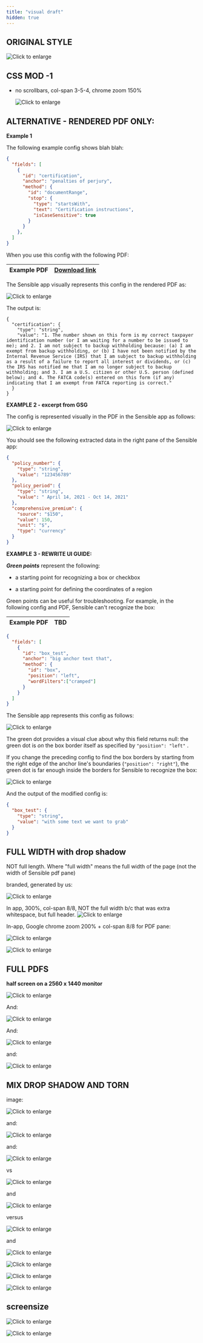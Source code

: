 ```yaml
---
title: "visual draft"
hidden: true
---
```


ORIGINAL STYLE
---


![Click to enlarge](https://raw.githubusercontent.com/sensible-hq/sensible-docs/main/readme-sync/assets/v0/images/final/documentrange_sworn.png)

CSS MOD -1 
----

- no scrollbars, col-span 3-5-4, chrome zoom 150%

  ![Click to enlarge](https://raw.githubusercontent.com/sensible-hq/sensible-docs/main/readme-sync/assets/v0/images/final/style/150.png)

ALTERNATIVE - RENDERED PDF ONLY:
----

**Example 1** 

The following example config shows blah blah:

```json
{
  "fields": [
    {
      "id": "certification",
      "anchor": "penalties of perjury",
      "method": {
        "id": "documentRange",
        "stop": {
          "type": "startsWith",
          "text": "Certification instructions",
          "isCaseSensitive": true
        }
      }
    },
  ]
}
```

When you use this config with the following PDF:

| Example PDF | [Download link](https://raw.githubusercontent.com/sensible-hq/sensible-docs/main/readme-sync/assets/v0/pdfs/TBD.pdf) |
| ------------------- | ------------------------------------------------------------ |
The Sensible app visually represents this config in the rendered PDF as:

![Click to enlarge](https://raw.githubusercontent.com/sensible-hq/sensible-docs/main/readme-sync/assets/v0/images/final/style/pdf_only_1.png)

The output is:

```
{
  "certification": {
    "type": "string",
    "value": "1. The number shown on this form is my correct taxpayer identification number (or I am waiting for a number to be issued to me); and 2. I am not subject to backup withholding because: (a) I am exempt from backup withholding, or (b) I have not been notified by the Internal Revenue Service (IRS) that I am subject to backup withholding as a result of a failure to report all interest or dividends, or (c) the IRS has notified me that I am no longer subject to backup withholding; and 3. I am a U.S. citizen or other U.S. person (defined below); and 4. The FATCA code(s) entered on this form (if any) indicating that I am exempt from FATCA reporting is correct."
  }
}
```



**EXAMPLE 2 - excerpt from GSG**

The config is represented visually in the PDF in the Sensible app as follows:

![Click to enlarge](https://raw.githubusercontent.com/sensible-hq/sensible-docs/main/readme-sync/assets/v0/images/final/style/pdf_2.png)   

You should see the following extracted data in the right pane of the Sensible app:

```json
{
  "policy_number": {
    "type": "string",
    "value": "123456789"
  },
  "policy_period": {
    "type": "string",
    "value": " April 14, 2021 - Oct 14, 2021"
  },
  "comprehensive_premium": {
    "source": "$150",
    "value": 150,
    "unit": "$",
    "type": "currency"
  }
}
```



**EXAMPLE 3 - REWRITE UI GUIDE:**



***Green points*** represent the following:

-  a starting point for recognizing a box or checkbox

-  a starting point for defining the coordinates of a region

Green points can be useful for troubleshooting. For example, in the following config and PDF, Sensible can't recognize the box: 

| Example PDF | TBD  |
| ----------- | ---- |

```json
{
  "fields": [
    {
      "id": "box_test",
      "anchor": "big anchor text that",
      "method": {
        "id": "box",
        "position": "left",
        "wordFilters":["cramped"]
      }
    }
  ]
}
```

The Sensible app represents this config as follows:

![Click to enlarge](https://raw.githubusercontent.com/sensible-hq/sensible-docs/main/readme-sync/assets/v0/images/final/style/pdf_3.png)

The green dot provides a visual clue about why this field returns null: the green dot is *on* the box border itself as specified by `"position": "left"` .



If you change the preceding config to find the box borders by starting from the right edge of the anchor line's boundaries (`"position": "right"`), the green dot is far enough inside the borders for Sensible to recognize the box:

![Click to enlarge](https://raw.githubusercontent.com/sensible-hq/sensible-docs/main/readme-sync/assets/v0/images/final/style/pdf_4.png)

And the output of the modified config is:

```json
{
  "box_test": {
    "type": "string",
    "value": "with some text we want to grab"
  }
}
```

FULL WIDTH with drop shadow
---
NOT full length. Where "full width" means the full width of the page (not the width of Sensible pdf pane)

branded, generated by us:

![Click to enlarge](https://raw.githubusercontent.com/sensible-hq/sensible-docs/main/readme-sync/assets/v0/images/final/style/full_width_1.png)

In app, 300%, col-span 8/8, NOT the full width b/c that was extra whitespace, but full header.
![Click to enlarge](https://raw.githubusercontent.com/sensible-hq/sensible-docs/main/readme-sync/assets/v0/images/final/style/full_width_3.png)

In-app, Google chrome zoom 200% + col-span 8/8 for PDF pane:

![Click to enlarge](https://raw.githubusercontent.com/sensible-hq/sensible-docs/main/readme-sync/assets/v0/images/final/style/full_width_2.png)

![Click to enlarge](https://raw.githubusercontent.com/sensible-hq/sensible-docs/main/readme-sync/assets/v0/images/final/style/full_width_4.png)




FULL PDFS
----

**half screen on a 2560 x 1440 monitor**

![Click to enlarge](https://raw.githubusercontent.com/sensible-hq/sensible-docs/main/readme-sync/assets/v0/images/final/style/full_pdf_1.png)

And:

![Click to enlarge](https://raw.githubusercontent.com/sensible-hq/sensible-docs/main/readme-sync/assets/v0/images/final/style/full_pdf_2.png)

And:

![Click to enlarge](https://raw.githubusercontent.com/sensible-hq/sensible-docs/main/readme-sync/assets/v0/images/final/style/full_pdf_3.png)

and:

![Click to enlarge](https://raw.githubusercontent.com/sensible-hq/sensible-docs/main/readme-sync/assets/v0/images/final/style/full_pdf_4.png)

MIX DROP SHADOW AND TORN
---

image:

![Click to enlarge](https://raw.githubusercontent.com/sensible-hq/sensible-docs/main/readme-sync/assets/v0/images/style_tests/mix/pdf_2_crop_width_torn.png)

and:

![Click to enlarge](https://raw.githubusercontent.com/sensible-hq/sensible-docs/main/readme-sync/assets/v0/images/style_tests/mix/pdf_3.png)

and:

![Click to enlarge](https://raw.githubusercontent.com/sensible-hq/sensible-docs/main/readme-sync/assets/v0/images/style_tests/mix/pdf_3.png)

vs

![Click to enlarge](https://raw.githubusercontent.com/sensible-hq/sensible-docs/main/readme-sync/assets/v0/images/final/style/pdf_1_crop_width.png) 

and

![Click to enlarge](https://raw.githubusercontent.com/sensible-hq/sensible-docs/main/readme-sync/assets/v0/images/style_tests/mix/pdf_1_crop_width_torn.png) 

versus

![Click to enlarge](https://raw.githubusercontent.com/sensible-hq/sensible-docs/main/readme-sync/assets/v0/images/style_tests/mix/pdf_2_crop_width.png) 

and

![Click to enlarge](https://raw.githubusercontent.com/sensible-hq/sensible-docs/main/readme-sync/assets/v0/images/style_tests/mix/pdf_1.png)

![Click to enlarge](https://raw.githubusercontent.com/sensible-hq/sensible-docs/main/readme-sync/assets/v0/images/style_tests/mix/pdf_2.png)

![Click to enlarge](https://raw.githubusercontent.com/sensible-hq/sensible-docs/main/readme-sync/assets/v0/images/style_tests/mix/pdf_4.png)

![Click to enlarge](https://raw.githubusercontent.com/sensible-hq/sensible-docs/main/readme-sync/assets/v0/images/style_tests/mix/pdf_5.png)



screensize
----

![Click to enlarge](https://raw.githubusercontent.com/sensible-hq/sensible-docs/main/readme-sync/assets/v0/images/style_tests/full_width_150_8colspan_bigscreen.png)

![Click to enlarge](https://raw.githubusercontent.com/sensible-hq/sensible-docs/main/readme-sync/assets/v0/images/style_tests/full_width_150_8colspan_smallscreen.png)




